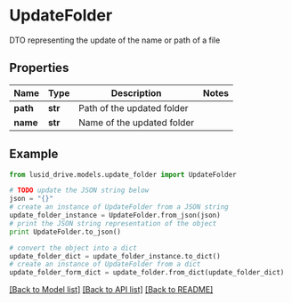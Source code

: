 # UpdateFolder

DTO representing the update of the name or path of a file

## Properties
Name | Type | Description | Notes
------------ | ------------- | ------------- | -------------
**path** | **str** | Path of the updated folder | 
**name** | **str** | Name of the updated folder | 

## Example

```python
from lusid_drive.models.update_folder import UpdateFolder

# TODO update the JSON string below
json = "{}"
# create an instance of UpdateFolder from a JSON string
update_folder_instance = UpdateFolder.from_json(json)
# print the JSON string representation of the object
print UpdateFolder.to_json()

# convert the object into a dict
update_folder_dict = update_folder_instance.to_dict()
# create an instance of UpdateFolder from a dict
update_folder_form_dict = update_folder.from_dict(update_folder_dict)
```
[[Back to Model list]](../README.md#documentation-for-models) [[Back to API list]](../README.md#documentation-for-api-endpoints) [[Back to README]](../README.md)


